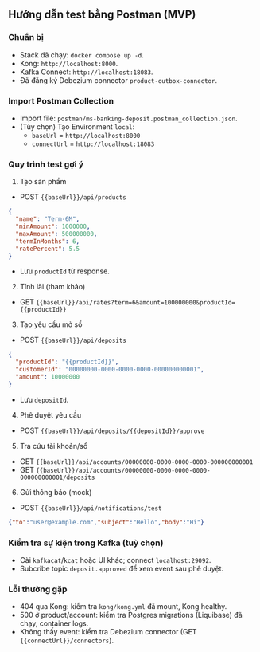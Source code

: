 ## Hướng dẫn test bằng Postman (MVP)

### Chuẩn bị
- Stack đã chạy: `docker compose up -d`.
- Kong: `http://localhost:8000`.
- Kafka Connect: `http://localhost:18083`.
- Đã đăng ký Debezium connector `product-outbox-connector`.

### Import Postman Collection
- Import file: `postman/ms-banking-deposit.postman_collection.json`.
- (Tùy chọn) Tạo Environment `local`:
  - `baseUrl` = `http://localhost:8000`
  - `connectUrl` = `http://localhost:18083`

### Quy trình test gợi ý
1) Tạo sản phẩm
- POST `{{baseUrl}}/api/products`
```json
{
  "name": "Term-6M",
  "minAmount": 1000000,
  "maxAmount": 500000000,
  "termInMonths": 6,
  "ratePercent": 5.5
}
```
- Lưu `productId` từ response.

2) Tính lãi (tham khảo)
- GET `{{baseUrl}}/api/rates?term=6&amount=100000000&productId={{productId}}`

3) Tạo yêu cầu mở sổ
- POST `{{baseUrl}}/api/deposits`
```json
{
  "productId": "{{productId}}",
  "customerId": "00000000-0000-0000-0000-000000000001",
  "amount": 10000000
}
```
- Lưu `depositId`.

4) Phê duyệt yêu cầu
- POST `{{baseUrl}}/api/deposits/{{depositId}}/approve`

5) Tra cứu tài khoản/sổ
- GET `{{baseUrl}}/api/accounts/00000000-0000-0000-0000-000000000001`
- GET `{{baseUrl}}/api/accounts/00000000-0000-0000-0000-000000000001/deposits`

6) Gửi thông báo (mock)
- POST `{{baseUrl}}/api/notifications/test`
```json
{"to":"user@example.com","subject":"Hello","body":"Hi"}
```

### Kiểm tra sự kiện trong Kafka (tuỳ chọn)
- Cài `kafkacat`/`kcat` hoặc UI khác; connect `localhost:29092`.
- Subcribe topic `deposit.approved` để xem event sau phê duyệt.

### Lỗi thường gặp
- 404 qua Kong: kiểm tra `kong/kong.yml` đã mount, Kong healthy.
- 500 ở product/account: kiểm tra Postgres migrations (Liquibase) đã chạy, container logs.
- Không thấy event: kiểm tra Debezium connector (GET `{{connectUrl}}/connectors`).
